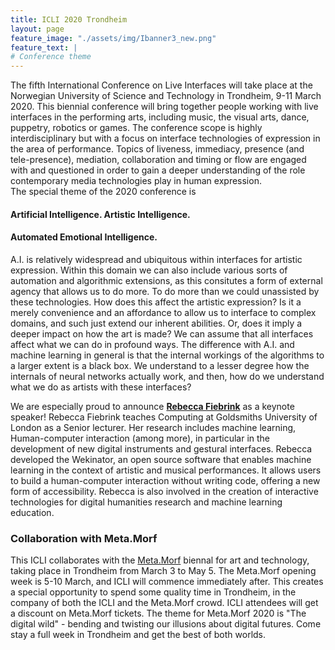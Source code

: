 ```yaml
---
title: ICLI 2020 Trondheim
layout: page
feature_image: "./assets/img/Ibanner3_new.png"
feature_text: |
# Conference theme
---
```


The fifth International Conference on Live Interfaces will take place at the Norwegian University of Science and Technology in Trondheim, 9-11 March 2020. This biennial conference will bring together people working with live interfaces in the performing arts, including music, the visual arts, dance, puppetry, robotics or games. The conference scope is highly interdisciplinary but with a focus on interface technologies of expression in the area of performance. Topics of liveness, immediacy, presence (and tele-presence), mediation, collaboration and timing or flow are engaged with and questioned in order to gain a deeper understanding of the role contemporary media technologies play in human expression.  
The special theme of the 2020 conference is

#### Artificial Intelligence. Artistic Intelligence.  
#### Automated Emotional Intelligence.

A.I. is relatively widespread and ubiquitous within interfaces for artistic expression. 
Within this domain we can also include various sorts of automation and algorithmic extensions, 
as this consitutes a form of external agency that allows us to do more. 
To do more than we could unassisted by these technologies. How does this affect the artistic expression? 
Is it a merely convenience and an affordance to allow us to interface to complex domains, 
and such just extend our inherent abilities. Or, does it imply a deeper impact on how the art is made? 
We can assume that all interfaces affect what we can do in profound ways. 
The difference with A.I. and machine learning in general is that the internal workings of the algorithms to 
a larger extent is a black box. We understand to a lesser degree how the internals of neural networks actually work, 
and then, how do we understand what we do as artists with these interfaces?

We are especially proud to announce **[Rebecca Fiebrink](https://www.doc.gold.ac.uk/~mas01rf/homepage/)** as a keynote speaker!
Rebecca Fiebrink teaches Computing at Goldsmiths University of London as a Senior lecturer. Her research includes machine learning,
Human-computer interaction (among more), in particular in the development of new digital instruments and gestural interfaces.
Rebecca developed the Wekinator, an open source software that enables machine learning in the context of artistic and musical performances. It allows users to build a human-computer interaction without writing code, offering a new form of accessibility. Rebecca is also involved in the creation of interactive technologies for digital humanities research and machine learning education.

### Collaboration with Meta.Morf
This ICLI collaborates with the [Meta.Morf](http://metamorf.no/) biennal for art and technology, taking place in Trondheim from March 3 to May 5. The Meta.Morf opening week is 5-10 March, and ICLI will commence immediately after. This creates a special opportunity to spend some quality time in Trondheim, in the company of both the ICLI and the Meta.Morf crowd. ICLI attendees will get a discount on Meta.Morf tickets. The theme for Meta.Morf 2020 is "The digital wild" - bending and twisting our illusions about digital futures. Come stay a full week in Trondheim and get the best of both worlds.
